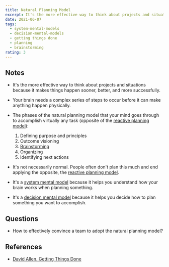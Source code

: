 ```yaml
---
title: Natural Planning Model
excerpt: It's the more effective way to think about projects and situations because it makes thinks happen sooner, better, and more successfully.
date: 2021-06-07
tags:
  - system-mental-models
  - decision-mental-models
  - getting things done
  - planning
  - brainstorming
rating: 3
---
```


## Notes

- It's the more effective way to think about projects and situations because it makes things happen sooner, better, and more successfully.

- Your brain needs a complex series of steps to occur before it can make anything happen physically.

- The phases of the natural planning model that your mind goes through to accomplish virtually any task (opposite of the [reactive planning model](/zettelkasten/reactive-planning-model)):

  1. Defining purpose and principles
  1. Outcome visioning
  1. [Brainstorming](/zettelkasten/brainstorming)
  1. Organizing
  1. Identifying next actions

- It's not necessarily normal. People often don't plan this much and end applying the opposite, the [reactive planning model](/zettelkasten/reactive-planning-model).

- It's a [system mental model](/zettelkasten/system-mental-models) because it helps you understand how your brain works when planning something.

- It's a [decision mental model](/zettelkasten/decision-mental-models) because it helps you decide how to plan something you want to accomplish.

## Questions

- How to effectively convince a team to adopt the natural planning model?

## References

- [David Allen. Getting Things Done](/books/getting-things-done#chapter-3-getting-projects-creatively-under-way-the-five-phases-of-project-planning)
